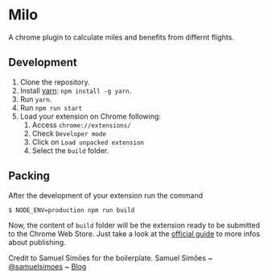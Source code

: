 # Milo
A chrome plugin to calculate miles and benefits from differnt flights.

## Development

1. Clone the repository.
2. Install [yarn](https://yarnpkg.com): `npm install -g yarn`.
3. Run `yarn`.
4. Run `npm run start`
5. Load your extension on Chrome following:
    1. Access `chrome://extensions/`
    2. Check `Developer mode`
    3. Click on `Load unpacked extension`
    4. Select the `build` folder.

## Packing
After the development of your extension run the command

```
$ NODE_ENV=production npm run build
```
Now, the content of `build` folder will be the extension ready to be submitted to the Chrome Web Store. Just take a look at the [official guide](https://developer.chrome.com/webstore/publish) to more infos about publishing.

Credit to Samuel Simões for the boilerplate.
Samuel Simões ~ [@samuelsimoes](https://twitter.com/samuelsimoes) ~ [Blog](http://blog.samuelsimoes.com/)
